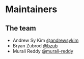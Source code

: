 # Maintainers

## The team

* Andrew Sy Kim [@andrewsykim](https://github.com/andrewsykim)
* Bryan Zubrod  [@bzub](https://github.com/bzub)
* Murali Reddy  [@murali-reddy](https://github.com/murali-reddy)
